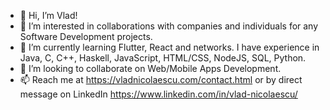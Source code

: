 - 👋 Hi, I’m Vlad!
- 👀 I’m interested in collaborations with companies and individuals for any Software Development projects.
- 🌱 I’m currently learning Flutter, React and networks. I have experience in Java, C, C++, Haskell, JavaScript, HTML/CSS, NodeJS, SQL, Python.
- 💞️ I’m looking to collaborate on Web/Mobile Apps Development.
- 📫 Reach me at https://vladnicolaescu.com/contact.html or by direct message on LinkedIn https://www.linkedin.com/in/vlad-nicolaescu/

<!---
vladioannicolaescu/vladioannicolaescu is a ✨ special ✨ repository because its `README.md` (this file) appears on your GitHub profile.
You can click the Preview link to take a look at your changes.
--->
